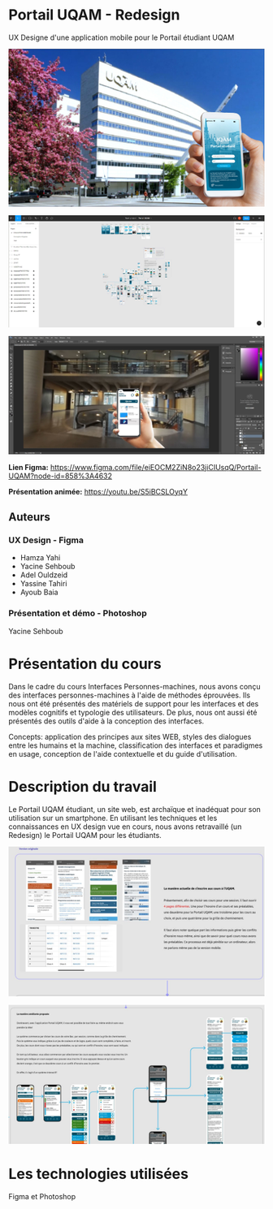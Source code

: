 # Portail UQAM - Redesign
UX Designe d'une application mobile pour le Portail étudiant UQAM

![img_figma](https://github.com/YaSeCA/Portail-UQAM-Redesign/blob/master/autres/exterieur.jpg)

![img_figma](autres/figma.JPG)

![img_photoshop](autres/photoshop.JPG)

**Lien Figma:** https://www.figma.com/file/eiEOCM2ZiN8o23jiCIUsqQ/Portail-UQAM?node-id=858%3A4632 

**Présentation animée:** https://youtu.be/S5iBCSLOyqY

## Auteurs
### UX Design - Figma
- Hamza Yahi
- Yacine Sehboub
- Adel Ouldzeid
- Yassine Tahiri
- Ayoub Baia

### Présentation et démo - Photoshop
Yacine Sehboub

# Présentation du cours
Dans le cadre du cours Interfaces Personnes-machines, nous avons conçu des interfaces personnes-machines à l'aide de méthodes éprouvées. Ils nous ont été présentés des matériels de support pour les interfaces et des modèles cognitifs et typologie des utilisateurs. De plus, nous ont aussi été présentés des outils d'aide à la conception des interfaces.

Concepts: application des principes aux sites WEB, styles des dialogues entre les humains et la machine, classification des interfaces et paradigmes en usage, conception de l'aide contextuelle et du guide d'utilisation.

# Description du travail
Le Portail UQAM étudiant, un site web, est archaïque et inadéquat pour son utilisation sur un smartphone. En utilisant les techniques et les connaissances en UX design vue en cours, nous avons retravaillé (un Redesign) le Portail UQAM pour les étudiants.

![img_photoshop](autres/figma2.JPG)

![img_photoshop](autres/figma3.JPG)



# Les technologies utilisées
Figma et Photoshop

